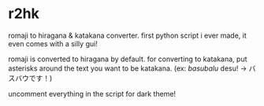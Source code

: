 # r2hk
romaji to hiragana & katakana converter. first python script i ever made, it even comes with a silly gui!

romaji is converted to hiragana by default. for converting to katakana, put asterisks around the text you want to be katakana. (ex: *basubalu* desu! -> バスバウです！)

uncomment everything in the script for dark theme!
